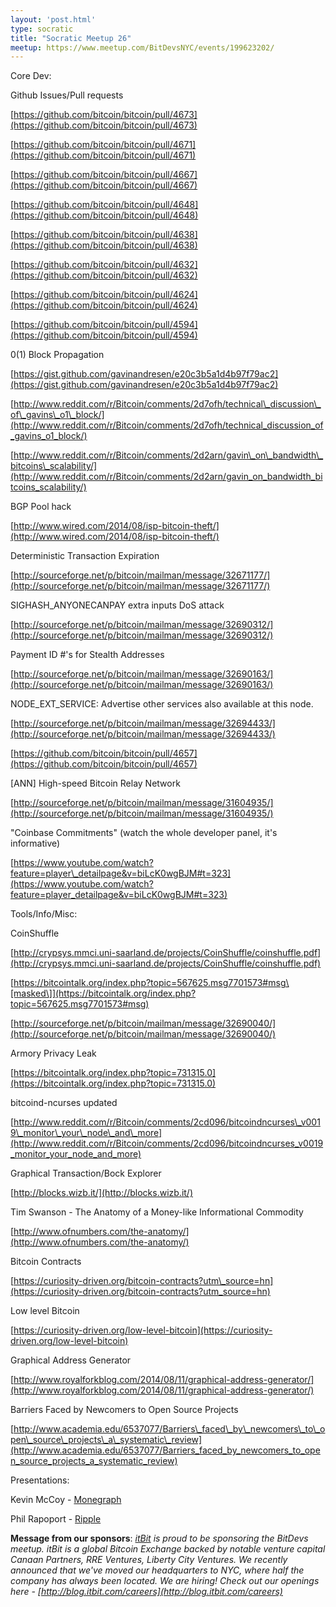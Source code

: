 ```yaml
---
layout: 'post.html'
type: socratic
title: "Socratic Meetup 26"
meetup: https://www.meetup.com/BitDevsNYC/events/199623202/
---
```


Core Dev:

Github Issues/Pull requests

[](https://github.com/bitcoin/bitcoin/pull/4673)[https://github.com/bitcoin/bitcoin/pull/4673](https://github.com/bitcoin/bitcoin/pull/4673)

[](https://github.com/bitcoin/bitcoin/pull/4671)[https://github.com/bitcoin/bitcoin/pull/4671](https://github.com/bitcoin/bitcoin/pull/4671)

[](https://github.com/bitcoin/bitcoin/pull/4667)[https://github.com/bitcoin/bitcoin/pull/4667](https://github.com/bitcoin/bitcoin/pull/4667)

[](https://github.com/bitcoin/bitcoin/pull/4648)[https://github.com/bitcoin/bitcoin/pull/4648](https://github.com/bitcoin/bitcoin/pull/4648)

[](https://github.com/bitcoin/bitcoin/pull/4638)[https://github.com/bitcoin/bitcoin/pull/4638](https://github.com/bitcoin/bitcoin/pull/4638)

[](https://github.com/bitcoin/bitcoin/pull/4632)[https://github.com/bitcoin/bitcoin/pull/4632](https://github.com/bitcoin/bitcoin/pull/4632)

[](https://github.com/bitcoin/bitcoin/pull/4624)[https://github.com/bitcoin/bitcoin/pull/4624](https://github.com/bitcoin/bitcoin/pull/4624)

[](https://github.com/bitcoin/bitcoin/pull/4594)[https://github.com/bitcoin/bitcoin/pull/4594](https://github.com/bitcoin/bitcoin/pull/4594)

0(1) Block Propagation

[](https://gist.github.com/gavinandresen/e20c3b5a1d4b97f79ac2)[https://gist.github.com/gavinandresen/e20c3b5a1d4b97f79ac2](https://gist.github.com/gavinandresen/e20c3b5a1d4b97f79ac2)

[](http://www.reddit.com/r/Bitcoin/comments/2d7ofh/technical_discussion_of_gavins_o1_block/)[http://www.reddit.com/r/Bitcoin/comments/2d7ofh/technical\_discussion\_of\_gavins\_o1\_block/](http://www.reddit.com/r/Bitcoin/comments/2d7ofh/technical_discussion_of_gavins_o1_block/)

[](http://www.reddit.com/r/Bitcoin/comments/2d2arn/gavin_on_bandwidth_bitcoins_scalability/)[http://www.reddit.com/r/Bitcoin/comments/2d2arn/gavin\_on\_bandwidth\_bitcoins\_scalability/](http://www.reddit.com/r/Bitcoin/comments/2d2arn/gavin_on_bandwidth_bitcoins_scalability/)

BGP Pool hack

[](http://www.wired.com/2014/08/isp-bitcoin-theft/)[http://www.wired.com/2014/08/isp-bitcoin-theft/](http://www.wired.com/2014/08/isp-bitcoin-theft/)

Deterministic Transaction Expiration

[](http://sourceforge.net/p/bitcoin/mailman/message/32671177/)[http://sourceforge.net/p/bitcoin/mailman/message/32671177/](http://sourceforge.net/p/bitcoin/mailman/message/32671177/)

SIGHASH\_ANYONECANPAY extra inputs DoS attack

[](http://sourceforge.net/p/bitcoin/mailman/message/32690312/)[http://sourceforge.net/p/bitcoin/mailman/message/32690312/](http://sourceforge.net/p/bitcoin/mailman/message/32690312/)

Payment ID #'s for Stealth Addresses

[](http://sourceforge.net/p/bitcoin/mailman/message/32690163/)[http://sourceforge.net/p/bitcoin/mailman/message/32690163/](http://sourceforge.net/p/bitcoin/mailman/message/32690163/)

NODE\_EXT\_SERVICE: Advertise other services also available at this node.

[](http://sourceforge.net/p/bitcoin/mailman/message/32694433/)[http://sourceforge.net/p/bitcoin/mailman/message/32694433/](http://sourceforge.net/p/bitcoin/mailman/message/32694433/)

[](https://github.com/bitcoin/bitcoin/pull/4657)[https://github.com/bitcoin/bitcoin/pull/4657](https://github.com/bitcoin/bitcoin/pull/4657)

\[ANN\] High-speed Bitcoin Relay Network

[](http://sourceforge.net/p/bitcoin/mailman/message/31604935/)[http://sourceforge.net/p/bitcoin/mailman/message/31604935/](http://sourceforge.net/p/bitcoin/mailman/message/31604935/)

"Coinbase Commitments" (watch the whole developer panel, it's informative)

[](https://www.youtube.com/watch?feature=player_detailpage&v=biLcK0wgBJM#t=323)[https://www.youtube.com/watch?feature=player\_detailpage&v=biLcK0wgBJM#t=323](https://www.youtube.com/watch?feature=player_detailpage&v=biLcK0wgBJM#t=323)

Tools/Info/Misc:

CoinShuffle

[](http://crypsys.mmci.uni-saarland.de/projects/CoinShuffle/coinshuffle.pdf)[http://crypsys.mmci.uni-saarland.de/projects/CoinShuffle/coinshuffle.pdf](http://crypsys.mmci.uni-saarland.de/projects/CoinShuffle/coinshuffle.pdf)

[](https://bitcointalk.org/index.php?topic=567625.msg7701573#msg)[https://bitcointalk.org/index.php?topic=567625.msg7701573#msg\[masked\]](https://bitcointalk.org/index.php?topic=567625.msg7701573#msg)

[](http://sourceforge.net/p/bitcoin/mailman/message/32690040/)[http://sourceforge.net/p/bitcoin/mailman/message/32690040/](http://sourceforge.net/p/bitcoin/mailman/message/32690040/)

Armory Privacy Leak

[](https://bitcointalk.org/index.php?topic=731315.0)[https://bitcointalk.org/index.php?topic=731315.0](https://bitcointalk.org/index.php?topic=731315.0)

bitcoind-ncurses updated

[](http://www.reddit.com/r/Bitcoin/comments/2cd096/bitcoindncurses_v0019_monitor_your_node_and_more)[http://www.reddit.com/r/Bitcoin/comments/2cd096/bitcoindncurses\_v0019\_monitor\_your\_node\_and\_more](http://www.reddit.com/r/Bitcoin/comments/2cd096/bitcoindncurses_v0019_monitor_your_node_and_more)

Graphical Transaction/Bock Explorer

[](http://blocks.wizb.it/)[http://blocks.wizb.it/](http://blocks.wizb.it/)

Tim Swanson - The Anatomy of a Money-like Informational Commodity

[](http://www.ofnumbers.com/the-anatomy/)[http://www.ofnumbers.com/the-anatomy/](http://www.ofnumbers.com/the-anatomy/)

Bitcoin Contracts

[](https://curiosity-driven.org/bitcoin-contracts?utm_source=hn)[https://curiosity-driven.org/bitcoin-contracts?utm\_source=hn](https://curiosity-driven.org/bitcoin-contracts?utm_source=hn)

Low level Bitcoin

[](https://curiosity-driven.org/low-level-bitcoin)[https://curiosity-driven.org/low-level-bitcoin](https://curiosity-driven.org/low-level-bitcoin)

Graphical Address Generator

[](http://www.royalforkblog.com/2014/08/11/graphical-address-generator/)[http://www.royalforkblog.com/2014/08/11/graphical-address-generator/](http://www.royalforkblog.com/2014/08/11/graphical-address-generator/)

Barriers Faced by Newcomers to Open Source Projects

[](http://www.academia.edu/6537077/Barriers_faced_by_newcomers_to_open_source_projects_a_systematic_review)[http://www.academia.edu/6537077/Barriers\_faced\_by\_newcomers\_to\_open\_source\_projects\_a\_systematic\_review](http://www.academia.edu/6537077/Barriers_faced_by_newcomers_to_open_source_projects_a_systematic_review)

Presentations:

Kevin McCoy - [Monegraph](http://monegraph.com)

Phil Rapoport - [Ripple](http://ripple.com/)

**Message from our sponsors**: _[itBit](http://itbit.com) is proud to be sponsoring the BitDevs meetup. itBit is a global Bitcoin Exchange backed by notable venture capital Canaan Partners, RRE Ventures, Liberty City Ventures. We recently announced that we've moved our headquarters to NYC, where half the company has always been located. We are hiring! Check out our openings here - [](http://blog.itbit.com/careers)[http://blog.itbit.com/careers](http://blog.itbit.com/careers)_
